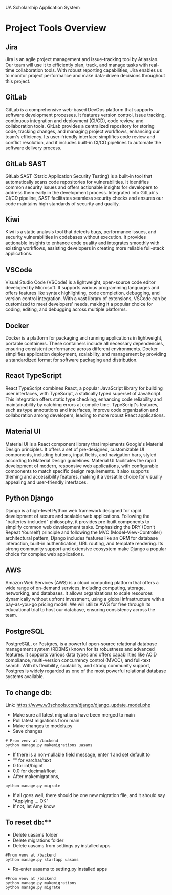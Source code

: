 UA Scholarship Application System
# Project Tools Overview

## Jira
Jira is an agile project management and issue-tracking tool by Atlassian. Our team will use it to efficiently plan, track, and manage tasks with real-time collaboration tools. With robust reporting capabilities, Jira enables us to monitor project performance and make data-driven decisions throughout this project.

## GitLab
GitLab is a comprehensive web-based DevOps platform that supports software development processes. It features version control, issue tracking, continuous integration and deployment (CI/CD), code review, and collaboration tools. GitLab provides a centralized repository for storing code, tracking changes, and managing project workflows, enhancing our team's efficiency. Its user-friendly interface simplifies code review and conflict resolution, and it includes built-in CI/CD pipelines to automate the software delivery process.

## GitLab SAST
GitLab SAST (Static Application Security Testing) is a built-in tool that automatically scans code repositories for vulnerabilities. It identifies common security issues and offers actionable insights for developers to address them early in the development process. Integrated into GitLab's CI/CD pipeline, SAST facilitates seamless security checks and ensures our code maintains high standards of security and quality.

## Kiwi
Kiwi is a static analysis tool that detects bugs, performance issues, and security vulnerabilities in codebases without execution. It provides actionable insights to enhance code quality and integrates smoothly with existing workflows, assisting developers in creating more reliable full-stack applications.

## VSCode
Visual Studio Code (VSCode) is a lightweight, open-source code editor developed by Microsoft. It supports various programming languages and offers features like syntax highlighting, code completion, debugging, and version control integration. With a vast library of extensions, VSCode can be customized to meet developers' needs, making it a popular choice for coding, editing, and debugging across multiple platforms.

## Docker
Docker is a platform for packaging and running applications in lightweight, portable containers. These containers include all necessary dependencies, ensuring consistent performance across different environments. Docker simplifies application deployment, scalability, and management by providing a standardized format for software packaging and distribution.

## React TypeScript
React TypeScript combines React, a popular JavaScript library for building user interfaces, with TypeScript, a statically typed superset of JavaScript. This integration offers static type checking, enhancing code reliability and maintainability by catching errors at compile time. TypeScript's features, such as type annotations and interfaces, improve code organization and collaboration among developers, leading to more robust React applications.

## Material UI
Material UI is a React component library that implements Google's Material Design principles. It offers a set of pre-designed, customizable UI components, including buttons, input fields, and navigation bars, styled according to Material Design guidelines. Material UI facilitates the rapid development of modern, responsive web applications, with configurable components to match specific design requirements. It also supports theming and accessibility features, making it a versatile choice for visually appealing and user-friendly interfaces.

## Python Django
Django is a high-level Python web framework designed for rapid development of secure and scalable web applications. Following the "batteries-included" philosophy, it provides pre-built components to simplify common web development tasks. Emphasizing the DRY (Don't Repeat Yourself) principle and following the MVC (Model-View-Controller) architectural pattern, Django includes features like an ORM for database interaction, built-in authentication, URL routing, and template rendering. Its strong community support and extensive ecosystem make Django a popular choice for complex web applications.

## AWS
Amazon Web Services (AWS) is a cloud computing platform that offers a wide range of on-demand services, including computing, storage, networking, and databases. It allows organizations to scale resources dynamically without upfront investment, using a global infrastructure with a pay-as-you-go pricing model. We will utilize AWS for free through its educational trial to host our database, ensuring consistency across the team.

## PostgreSQL
PostgreSQL, or Postgres, is a powerful open-source relational database management system (RDBMS) known for its robustness and advanced features. It supports various data types and offers capabilities like ACID compliance, multi-version concurrency control (MVCC), and full-text search. With its flexibility, scalability, and strong community support, Postgres is widely regarded as one of the most powerful relational database systems available.
 
## To change db:
Link: https://www.w3schools.com/django/django_update_model.php

- Make sure all latest migrations have been merged to main
- Pull latest migrations from main
- Make changes to models.py
- Save changes
```
# From venv at /backend
python manage.py makemigrations uasams
```
- If there is a non-nullable field message, enter 1 and set default to
 - "" for varchar/text
 - 0 for int/bigint
 - 0.0 for decimal/float
- After makemigrations,
```
python manage.py migrate
```
- If all goes well, there should be one new migration file, and it should say "Applying <migration file name>... OK"
- If not, let Amy know


## To reset db:**

- Delete uasams folder
- Delete migrations folder
- Delete uasams from settings.py installed apps
```
#From venv at /backend
python manage.py startapp uasams
```
- Re-enter uasams to setting.py installed apps
```
#From venv at /backend
python manage.py makemigrations
python manage.py migrate
```
